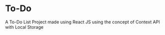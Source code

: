 # To-Do
A To-Do List Project made using React JS using the concept of Context API with Local Storage
